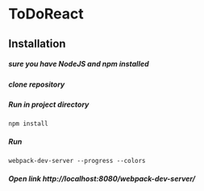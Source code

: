 # ToDoReact

## Installation

##### sure you have NodeJS and npm installed

##### clone repository

##### Run in project directory
```
npm install
```
##### Run
```
webpack-dev-server --progress --colors
```
##### Open link http://localhost:8080/webpack-dev-server/